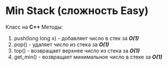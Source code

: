 # Min Stack (сложность Easy)
Класс на **С++**
Методы:
1) push(long long x) - добавляет число в стек за ***O(1)***
2) pop() - удаляет число из стека за ***O(1)***
3) top() - возвращает верхнее число из стека за ***O(1)***
4) get_min() - возвращает минимальное число в стеке за ***O(1)***
